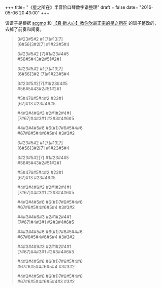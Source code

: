 +++
title= "《星之所在》半音阶口琴数字谱整理"
draft = false
date= "2016-05-06 20:43:00"
+++

该谱子是根据 [acgmo](http://www.acgmo.cn/view/6/) 和 [【真·新人向】教你吹最正宗的星之所在](http://tieba.baidu.com/p/2623936310?see_lz=1) 的谱子整改的，去掉了前奏和间奏。

>3#23#5#2 #1[7]#13[7]  
>[6#56]3#2[7] #1#23#5#4  
>  
>3#23#5#2 [7]#1#23#4#5  
>#56#5#43#2#51#2#1  
>  
>3#23#5#2 #1[7]#13[7]  
>[6#56]3#2 [7]#1#23#5#4  
>  
>3#23#5#2[7]#1#23#4#5  
>#56#5#43#2#51#2#1  
>  
>  
>#5#476#5#4#2 #23#1  
>[67]#13 #23#46#5  
>  
>#4#3#4#6#3 #2#1#2#4#1  
>[7#67]#4#3#1 #2#3#4#6#5  
>  
>#4#3#4#5#6 #6(#1)7#6#5#4#6  
>#67#6#5#4#6#5#4 #3#3#2  
>  
>  
>3#23#5#2 #1[7]#13[7]  
>[6#56]3#2[7] #1#23#5#4  
>  
>3#23#5#2[7] #1#23#4#5  
>#56#5#43#2#51#2#1  
>  
>#5#476#5#4#2 #23#1  
>[67]#13 #23#46#5  
>  
>#4#3#4#6#3 #2#1#2#4#1  
>[7#67]#4#3#1 #2#3#4#6#5  
>  
>#4#3#4#5#6 #6(#1)7#6#5#4#6  
>#67#6#5#4#6#5#4 #3#3#2  
>  
>  
>#4#3#4#6#3 #2#1#2#4#1  
>[7#67]#4#3#1 #2#3#4#6#5  
>  
>#4#3#4#5#6 #6(#1)7#6#5#4#6  
>#67#6#5#4#6#5#4 #3#3#2  
>  
>  
>#4#3#4#6#3 #2#1#2#4#1  
>[7#67]#4#3#1 #2#3#4#6#5  
>  
>#4#3#4#5#6 #6(#1)7#6#5#4#6  
>#67#6#5#4#6#5#4 #3#3#2  
>  
>#4#3#4#5#6 #6(#1)7#6#5#4#6  
>#67#6#5#4#6#5#4#3 #3#2
